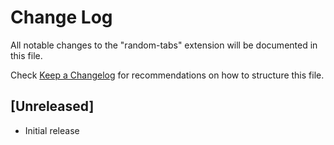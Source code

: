 # Change Log

All notable changes to the "random-tabs" extension will be documented in this file.

Check [Keep a Changelog](http://keepachangelog.com/) for recommendations on how to structure this file.

## [Unreleased]

- Initial release